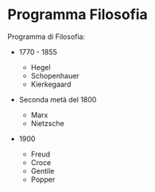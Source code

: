 # Programma Filosofia

Programma di Filosofia:

  * 1770 - 1855
    * Hegel
    * Schopenhauer
    * Kierkegaard


  * Seconda metà del 1800
    * Marx
    * Nietzsche


  * 1900
    * Freud
    * Croce
    * Gentile
    * Popper
